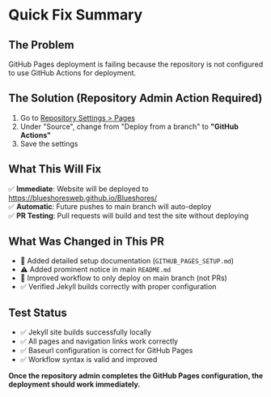 # Quick Fix Summary

## The Problem
GitHub Pages deployment is failing because the repository is not configured to use GitHub Actions for deployment.

## The Solution (Repository Admin Action Required)

1. Go to [Repository Settings > Pages](https://github.com/BlueshoresWeb/Blueshores/settings/pages)
2. Under "Source", change from "Deploy from a branch" to **"GitHub Actions"**
3. Save the settings

## What This Will Fix

✅ **Immediate**: Website will be deployed to https://blueshoresweb.github.io/Blueshores/  
✅ **Automatic**: Future pushes to main branch will auto-deploy  
✅ **PR Testing**: Pull requests will build and test the site without deploying  

## What Was Changed in This PR

- 📖 Added detailed setup documentation (`GITHUB_PAGES_SETUP.md`)
- ⚠️ Added prominent notice in main `README.md`
- 🔧 Improved workflow to only deploy on main branch (not PRs)
- ✅ Verified Jekyll builds correctly with proper configuration

## Test Status

- ✅ Jekyll site builds successfully locally
- ✅ All pages and navigation links work correctly
- ✅ Baseurl configuration is correct for GitHub Pages
- ✅ Workflow syntax is valid and improved

**Once the repository admin completes the GitHub Pages configuration, the deployment should work immediately.**